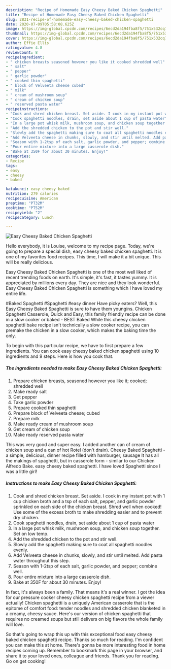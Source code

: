 ```yaml
---
description: "Recipe of Homemade Easy Cheesy Baked Chicken Spaghetti"
title: "Recipe of Homemade Easy Cheesy Baked Chicken Spaghetti"
slug: 2831-recipe-of-homemade-easy-cheesy-baked-chicken-spaghetti
date: 2020-07-09T05:58:08.625Z
image: https://img-global.cpcdn.com/recipes/6ecd2da194fba8f5/751x532cq70/easy-cheesy-baked-chicken-spaghetti-recipe-main-photo.jpg
thumbnail: https://img-global.cpcdn.com/recipes/6ecd2da194fba8f5/751x532cq70/easy-cheesy-baked-chicken-spaghetti-recipe-main-photo.jpg
cover: https://img-global.cpcdn.com/recipes/6ecd2da194fba8f5/751x532cq70/easy-cheesy-baked-chicken-spaghetti-recipe-main-photo.jpg
author: Effie Ellis
ratingvalue: 4.8
reviewcount: 8
recipeingredient:
- " chicken breasts seasoned however you like it cooked shredded well"
- " salt"
- " pepper"
- " garlic powder"
- " cooked thin spaghetti"
- " block of Velveeta cheese cubed"
- " milk"
- " cream of mushroom soup"
- " cream of chicken soup"
- " reserved pasta water"
recipeinstructions:
- "Cook and shred chicken breast. Set aside. I cook in my instant pot with 1 cup chicken broth and a tsp of each salt, pepper, and garlic powder sprinkled on each side of the chicken breast. Shred well when cooked! Use some of the excess broth to make shredding easier and to prevent dry chicken."
- "Cook spaghetti noodles, drain, set aside about 1 cup of pasta water"
- "In a large pot whisk milk, mushroom soup, and chicken soup together. Set on low temp."
- "Add the shredded chicken to the pot and stir well."
- "Slowly add the spaghetti making sure to coat all spaghetti noodles evenly."
- "Add Velveeta cheese in chunks, slowly, and stir until melted. Add pasta water throughout this step."
- "Season with 1-2tsp of each salt, garlic powder, and pepper; combine well."
- "Pour entire mixture into a large casserole dish."
- "Bake at 350F for about 30 minutes. Enjoy!"
categories:
- Recipe
tags:
- easy
- cheesy
- baked

katakunci: easy cheesy baked 
nutrition: 279 calories
recipecuisine: American
preptime: "PT32M"
cooktime: "PT52M"
recipeyield: "2"
recipecategory: Lunch

---
```



![Easy Cheesy Baked Chicken Spaghetti](https://img-global.cpcdn.com/recipes/6ecd2da194fba8f5/751x532cq70/easy-cheesy-baked-chicken-spaghetti-recipe-main-photo.jpg)

Hello everybody, it is Louise, welcome to my recipe page. Today, we're going to prepare a special dish, easy cheesy baked chicken spaghetti. It is one of my favorites food recipes. This time, I will make it a bit unique. This will be really delicious.

Easy Cheesy Baked Chicken Spaghetti is one of the most well liked of recent trending foods on earth. It's simple, it's fast, it tastes yummy. It is appreciated by millions every day. They are nice and they look wonderful. Easy Cheesy Baked Chicken Spaghetti is something which I have loved my entire life.

#Baked Spaghetti #Spaghetti #easy dinner Have picky eaters? Well, this Easy Cheesy Baked Spaghetti is sure to have them youngins. Chicken Spaghetti Casserole, Quick and Easy, this family friendly recipe can be done in a slow cooker or baked - BEST Baked While this cheesy chicken spaghetti bake recipe isn&#39;t technically a slow cooker recipe, you can premake the chicken in a slow cooker, which makes the baking time the only.


To begin with this particular recipe, we have to first prepare a few ingredients. You can cook easy cheesy baked chicken spaghetti using 10 ingredients and 9 steps. Here is how you cook that.

<!--inarticleads1-->

##### The ingredients needed to make Easy Cheesy Baked Chicken Spaghetti:

1. Prepare  chicken breasts, seasoned however you like it; cooked; shredded well
1. Make ready  salt
1. Get  pepper
1. Take  garlic powder
1. Prepare  cooked thin spaghetti
1. Prepare  block of Velveeta cheese; cubed
1. Prepare  milk
1. Make ready  cream of mushroom soup
1. Get  cream of chicken soup
1. Make ready  reserved pasta water


This was very good and super easy. I added another can of cream of chicken soup and a can of hot Rotel (don&#39;t drain). Cheesy Baked Spaghetti - a simple, delicious, dinner recipe filled with hamburger, sausage It has all the makings of spaghetti, but in casserole form - similar to our Chicken Alfredo Bake. easy cheesy baked spaghetti. I have loved Spaghetti since I was a little girl! 

<!--inarticleads2-->

##### Instructions to make Easy Cheesy Baked Chicken Spaghetti:

1. Cook and shred chicken breast. Set aside. I cook in my instant pot with 1 cup chicken broth and a tsp of each salt, pepper, and garlic powder sprinkled on each side of the chicken breast. Shred well when cooked! Use some of the excess broth to make shredding easier and to prevent dry chicken.
1. Cook spaghetti noodles, drain, set aside about 1 cup of pasta water
1. In a large pot whisk milk, mushroom soup, and chicken soup together. Set on low temp.
1. Add the shredded chicken to the pot and stir well.
1. Slowly add the spaghetti making sure to coat all spaghetti noodles evenly.
1. Add Velveeta cheese in chunks, slowly, and stir until melted. Add pasta water throughout this step.
1. Season with 1-2tsp of each salt, garlic powder, and pepper; combine well.
1. Pour entire mixture into a large casserole dish.
1. Bake at 350F for about 30 minutes. Enjoy!


In fact, it&#39;s always been a family. That means it&#39;s a real winner. I got the idea for our pressure cooker cheesy chicken spaghetti recipe from a viewer actually! Chicken spaghetti is a uniquely American casserole that is the epitome of comfort food: tender noodles and shredded chicken blanketed in a creamy, cheesy sauce. Here&#39;s our version of chicken spaghetti that requires no creamed soups but still delivers on big flavors the whole family will love. 

So that's going to wrap this up with this exceptional food easy cheesy baked chicken spaghetti recipe. Thanks so much for reading. I'm confident you can make this at home. There's gonna be more interesting food in home recipes coming up. Remember to bookmark this page in your browser, and share it to your loved ones, colleague and friends. Thank you for reading. Go on get cooking!
